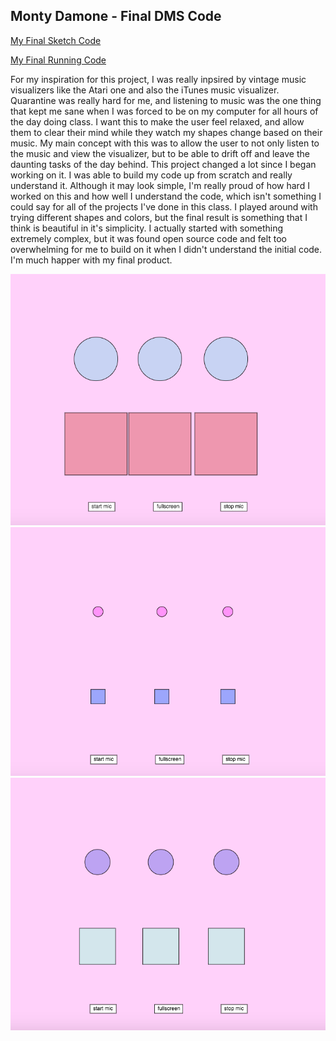 ## Monty Damone - Final DMS Code
[My Final Sketch Code](https://editor.p5js.org/montdemon/sketches/PH3DLwAH2)

[My Final Running Code](https://editor.p5js.org/montdemon/present/PH3DLwAH2)

For my inspiration for this project, I was really inpsired by vintage music visualizers like the Atari one and also the iTunes music visualizer. Quarantine was 
really hard for me, and listening to music was the one thing that kept me sane when I was forced to be on my computer for all hours of the day doing class. I want
this to make the user feel relaxed, and allow them to clear their mind while they watch my shapes change based on their music. My main concept with this was to 
allow the user to not only listen to the music and view the visualizer, but to be able to drift off and leave the daunting tasks of the day behind. This project
changed a lot since I began working on it. I was able to build my code up from scratch and really understand it. Although it may look simple, I'm really proud of 
how hard I worked on this and how well I understand the code, which isn't something I could say for all of the projects I've done in this class. I played around 
with trying different shapes and colors, but the final result is something that I think is beautiful in it's simplicity. I actually started with something extremely
complex, but it was found open source code and felt too overwhelming for me to build on it when I didn't understand the initial code. I'm much happer with my final
product. 

![Final 1](https://github.com/montanaedamone/dms_devlog/blob/main/final1.png)
![Final 2](https://github.com/montanaedamone/dms_devlog/blob/main/final2.png)
![Final 3](https://github.com/montanaedamone/dms_devlog/blob/main/final3.png)

